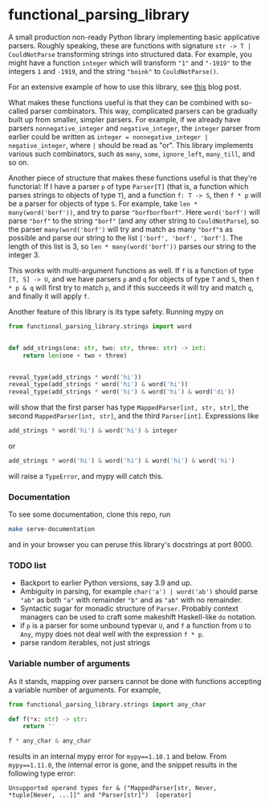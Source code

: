 # functional_parsing_library

A small production non-ready Python library implementing basic applicative parsers. Roughly speaking, these are functions
with signature `str -> T | CouldNotParse` transforming strings into structured data. For example, you might have a function
`integer` which will transform `"1"` and `"-1919"` to the integers `1` and `-1919`, and the string `"boink"` to `CouldNotParse()`.

For an extensive example of how to use this library, see [this](https://wpbindt.github.io/blog/parsing-addresses/) blog post.

What makes these functions useful is that they can be combined with so-called parser combinators. This way, complicated parsers
can be gradually built up from smaller, simpler parsers. 
For example, if we already have parsers `nonnegative_integer` and `negative_integer`, the `integer` parser from earlier 
could be written as `integer = nonnegative_integer | negative_integer`, where `|` should be read as "or". This library 
implements various such combinators, such as `many`, `some`, `ignore_left`, `many_till`, and so on.

Another piece of structure that makes these functions useful is that they're functorial: If I have a parser `p` of type 
`Parser[T]` (that is, a function which parses strings to objects of type `T`), and a function `f: T -> S`, then `f * p`
will be a parser for objects of type `S`. For example, take `len * many(word('borf'))`, and try to parse `"borfborfborf"`.
Here `word('borf')` will parse `"borf"` to the string `"borf"` (and any other string to `CouldNotParse`), so the parser
`many(word('borf')` will try and match as many `"borf"`s as possible and parse our string to the list `['borf', 'borf', 'borf']`. 
The length of this list is 3, so `len * many(word('borf'))` parses our string to the integer 3.

This works with multi-argument functions as well. If `f` is a function of type `[T, S] -> U`, and we have parsers `p`
and `q` for objects of type `T` and `S`, then `f * p & q` will first try to match `p`, and if this succeeds it will try
and match `q`, and finally it will apply `f`.

Another feature of this library is its type safety. Running mypy on

```python
from functional_parsing_library.strings import word


def add_strings(one: str, two: str, three: str) -> int:
    return len(one + two + three)


reveal_type(add_strings * word('hi'))
reveal_type(add_strings * word('hi') & word('hi'))
reveal_type(add_strings * word('hi') & word('hi') & word('di'))
```
will show that the first parser has type `MappedParser[int, str, str]`, the second `MappedParser[int, str]`, and the
third `Parser[int]`. Expressions like
```python
add_strings * word('hi') & word('hi') & integer
```
or
```python
add_strings * word('hi') & word('hi') & word('hi') & word('hi')
```
will raise a `TypeError`, and mypy will catch this.

### Documentation
To see some documentation, clone this repo, run
```bash
make serve-documentation
```
and in your browser you can peruse this library's docstrings at port 8000.


### TODO list
- Backport to earlier Python versions, say 3.9 and up.
- Ambiguity in parsing, for example `char('a') | word('ab')` should parse `"ab"` as both `"a"` with remainder `"b"` and
  as `"ab"` with no remainder.
- Syntactic sugar for monadic structure of `Parser`. Probably context managers can be used to craft some makeshift
  Haskell-like `do` notation.
- if `p` is a parser for some unbound typevar `U`, and `f` a function from `U` to `Any`, mypy does not deal well 
  with the expression `f * p`.
- parse random iterables, not just strings


### Variable number of arguments
As it stands, mapping over parsers cannot be done with functions accepting a variable number of arguments. For example,
```python
from functional_parsing_library.strings import any_char

def f(*x: str) -> str:
    return ''

f * any_char & any_char
```
results in an internal mypy error for `mypy==1.10.1` and below. From `mypy==1.11.0`, the internal error is gone, and the
snippet results in the following type error:
```
Unsupported operand types for & ("MappedParser[str, Never, *tuple[Never, ...]]" and "Parser[str]")  [operator]
```
